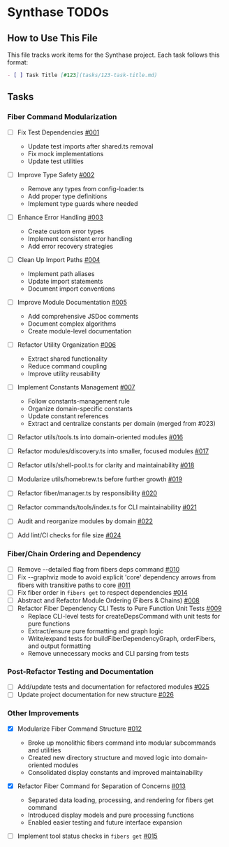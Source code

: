 # Synthase TODOs

## How to Use This File

This file tracks work items for the Synthase project. Each task follows this format:

```markdown
- [ ] Task Title [#123](tasks/123-task-title.md)
```

## Tasks

### Fiber Command Modularization

- [ ] Fix Test Dependencies [#001](tasks/001-fix-test-dependencies.md)
  - Update test imports after shared.ts removal
  - Fix mock implementations
  - Update test utilities

- [ ] Improve Type Safety [#002](tasks/002-improve-type-safety.md)
  - Remove any types from config-loader.ts
  - Add proper type definitions
  - Implement type guards where needed

- [ ] Enhance Error Handling [#003](tasks/003-enhance-error-handling.md)
  - Create custom error types
  - Implement consistent error handling
  - Add error recovery strategies

- [ ] Clean Up Import Paths [#004](tasks/004-clean-up-import-paths.md)
  - Implement path aliases
  - Update import statements
  - Document import conventions

- [ ] Improve Module Documentation [#005](tasks/005-improve-module-documentation.md)
  - Add comprehensive JSDoc comments
  - Document complex algorithms
  - Create module-level documentation

- [ ] Refactor Utility Organization [#006](tasks/006-refactor-utility-organization.md)
  - Extract shared functionality
  - Reduce command coupling
  - Improve utility reusability

- [ ] Implement Constants Management [#007](tasks/007-implement-constants-management.md)
  - Follow constants-management rule
  - Organize domain-specific constants
  - Update constant references
  - Extract and centralize constants per domain (merged from #023)

- [ ] Refactor utils/tools.ts into domain-oriented modules [#016](tasks/016-refactor-utils-tools.md)
- [ ] Refactor modules/discovery.ts into smaller, focused modules [#017](tasks/017-refactor-modules-discovery.md)
- [ ] Refactor utils/shell-pool.ts for clarity and maintainability [#018](tasks/018-refactor-utils-shell-pool.md)
- [ ] Modularize utils/homebrew.ts before further growth [#019](tasks/019-modularize-utils-homebrew.md)
- [ ] Refactor fiber/manager.ts by responsibility [#020](tasks/020-refactor-fiber-manager.md)
- [ ] Refactor commands/tools/index.ts for CLI maintainability [#021](tasks/021-refactor-commands-tools-index.md)
- [ ] Audit and reorganize modules by domain [#022](tasks/022-audit-reorganize-modules-domain.md)

- [ ] Add lint/CI checks for file size [#024](tasks/024-add-lint-ci-file-size-checks.md)

### Fiber/Chain Ordering and Dependency

- [ ] Remove --detailed flag from fibers deps command [#010](tasks/010-remove-detailed-flag.md)
- [ ] Fix --graphviz mode to avoid explicit 'core' dependency arrows from fibers with transitive paths to core [#011](tasks/011-fix-graphviz-core-arrows.md)
- [ ] Fix fiber order in `fibers get` to respect dependencies [#014](tasks/014-fix-fiber-order-in-fibers-get.md)
- [ ] Abstract and Refactor Module Ordering (Fibers & Chains) [#008](tasks/008-order-modules-abstraction.md)
- [ ] Refactor Fiber Dependency CLI Tests to Pure Function Unit Tests [#009](tasks/009-refactor-fiber-deps-tests.md)
  - Replace CLI-level tests for createDepsCommand with unit tests for pure functions
  - Extract/ensure pure formatting and graph logic
  - Write/expand tests for buildFiberDependencyGraph, orderFibers, and output formatting
  - Remove unnecessary mocks and CLI parsing from tests

### Post-Refactor Testing and Documentation

- [ ] Add/update tests and documentation for refactored modules [#025](tasks/025-update-tests-docs-refactor.md)
- [ ] Update project documentation for new structure [#026](tasks/026-update-project-docs-structure.md)

### Other Improvements

- [x] Modularize Fiber Command Structure [#012](tasks/012-fiber-command-modularization.md)
  - Broke up monolithic fibers command into modular subcommands and utilities
  - Created new directory structure and moved logic into domain-oriented modules
  - Consolidated display constants and improved maintainability

- [x] Refactor Fiber Command for Separation of Concerns [#013](tasks/013-fiber-command-refactoring.md)
  - Separated data loading, processing, and rendering for fibers get command
  - Introduced display models and pure processing functions
  - Enabled easier testing and future interface expansion

- [ ] Implement tool status checks in `fibers get` [#015](tasks/015-implement-tool-status-checks.md)

